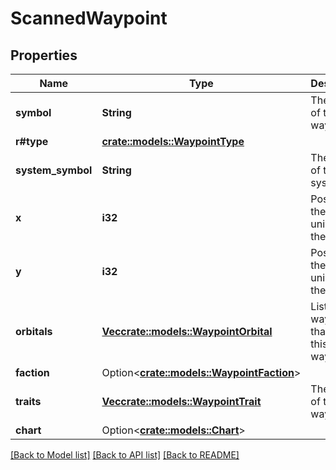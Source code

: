 # ScannedWaypoint

## Properties

Name | Type | Description | Notes
------------ | ------------- | ------------- | -------------
**symbol** | **String** | The symbol of the waypoint. | 
**r#type** | [**crate::models::WaypointType**](WaypointType.md) |  | 
**system_symbol** | **String** | The symbol of the system. | 
**x** | **i32** | Position in the universe in the x axis. | 
**y** | **i32** | Position in the universe in the y axis. | 
**orbitals** | [**Vec<crate::models::WaypointOrbital>**](WaypointOrbital.md) | List of waypoints that orbit this waypoint. | 
**faction** | Option<[**crate::models::WaypointFaction**](WaypointFaction.md)> |  | [optional]
**traits** | [**Vec<crate::models::WaypointTrait>**](WaypointTrait.md) | The traits of the waypoint. | 
**chart** | Option<[**crate::models::Chart**](Chart.md)> |  | [optional]

[[Back to Model list]](../README.md#documentation-for-models) [[Back to API list]](../README.md#documentation-for-api-endpoints) [[Back to README]](../README.md)


